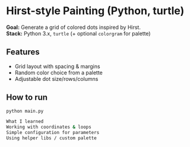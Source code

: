 # Hirst-style Painting (Python, turtle)

**Goal:** Generate a grid of colored dots inspired by Hirst.  
**Stack:** Python 3.x, `turtle` (+ optional `colorgram` for palette)

## Features
- Grid layout with spacing & margins
- Random color choice from a palette
- Adjustable dot size/rows/columns

## How to run
```bash
python main.py

What I learned
Working with coordinates & loops
Simple configuration for parameters
Using helper libs / custom palette
